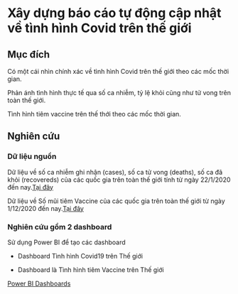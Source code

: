 # Xây dựng báo cáo tự động cập nhật về tình hình Covid trên thế giới  
## Mục đích
Có một cái nhìn chính xác về tình hình Covid trên thế giới theo các mốc thời gian. 

Phản ánh tình hình thực tế qua số ca nhiễm, tỷ lệ khỏi cũng như tử vong trên toàn thế giới.

Tình hình tiêm vaccine trên thế thới theo các mốc thời gian.
## Nghiên cứu
### Dữ liệu nguồn
Dữ liệu về số ca nhiễm ghi nhận (cases), số ca tử vong (deaths), số ca đã khỏi (recovereds) của các quốc gia trên toàn thế giới tính từ ngày 22/1/2020 đến nay.[Tại đây](https://drive.google.com/file/d/1fI5IDbqjEYmDKkabnnnzx3_pBme3HJgY/view)

Dữ liệu về Số mũi tiêm Vaccine của các quốc gia trên toàn thế giới từ ngày 1/12/2020 đến nay.[Tại đây](https://drive.google.com/file/d/1tkgMVwL6PpTE7lViF_KGcvKMbU3fX8on/view)

### Nghiên cứu gồm 2 dashboard
Sử dụng Power BI để tạo các dashboard
-	Dashboard Tình hình Covid19 trên Thế giới

-	Dashboard là Tình hình tiêm Vaccine trên Thế giới

[Power BI Dashboards](https://app.powerbi.com/groups/me/reports/cec1e0cf-315e-49b1-a4fe-b0ddba27b0f8/ReportSection468162829d47ddad3a04?experience=power-bi)
